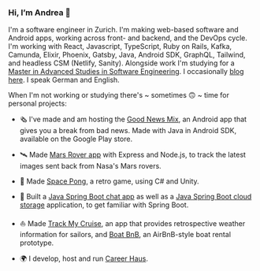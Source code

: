 ### Hi, I’m Andrea 👋

I'm a software engineer in Zurich. I'm making web-based software and Android apps, working across front- and backend, and the DevOps cycle. I'm working with React, Javascript, TypeScript, Ruby on Rails, Kafka, Camunda, Elixir, Phoenix, Gatsby, Java, Android SDK, GraphQL, Tailwind, and headless CSM (Netlify, Sanity). Alongside work I'm studying for a [Master in Advanced Studies in Software Engineering](https://www.ost.ch/de/weiterbildung/weiterbildungsangebot/informatik/mas-software-engineering). I occasionally [blog here](https://medium.com/@_andrea). I speak German and English.

When I'm not working or studying there's ~ sometimes 🙃 ~ time for personal projects: 

* 🗞 I've made and am hosting the [Good News Mix](https://play.google.com/store/apps/details?id=com.rollmopsgames.guardianapp2020), an Android app that gives you a break from bad news. Made with Java in Android SDK, available on the Google Play store.

* 🛰 Made [Mars Rover app](https://github.com/pinefoambath/mars-rover-express-app) with Express and Node.js, to track the latest images sent back from Nasa's Mars rovers.

* 🚀 Made [Space Pong](https://rollmopsgames.itch.io/spacepong), a retro game, using C# and Unity.

* 🍃 Built a [Java Spring Boot chat app](https://github.com/pinefoambath/demo) as well as a [Java Spring Boot cloud storage](https://github.com/pinefoambath/cloudstorage) application, to get familiar with Spring Boot. 

* ⛵ Made [Track My Cruise](https://github.com/pinefoambath/trackmycruise), an app that provides retrospective weather information for sailors, and [Boat BnB](https://airbnb-pinefoambath.herokuapp.com), an AirBnB-style boat rental prototype.

* 🌍 I develop, host and run [Career Haus](http://www.career.haus). 
